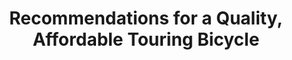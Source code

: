 ---
layout: community
category: community
title: "Recommendations for a Quality, Affordable Touring Bicycle"
description: "I am looking to get a touring bicycle. What are your recommendations for a quality, not to break the bank type of touring bicycle do you suggest?"
isTopLevel: false
isSingleLevel: false
isArticle: false
datePublished: 2022-10-13 18:22:00 +0300
dateModified: 2022-10-13 18:22:00 +0300
published: true
---